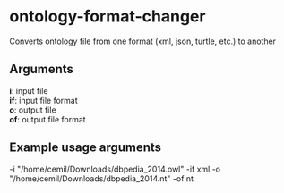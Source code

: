 # ontology-format-changer
Converts ontology file from one format (xml, json, turtle, etc.) to another

## Arguments

**i**: input file  
**if**: input file format  
**o**: output file  
**of**: output file format  

## Example usage arguments

-i "/home/cemil/Downloads/dbpedia_2014.owl" -if xml -o "/home/cemil/Downloads/dbpedia_2014.nt" -of nt
